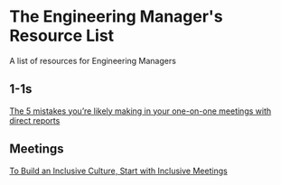 # The Engineering Manager's Resource List
A list of resources for Engineering Managers

## 1-1s
[The 5 mistakes you’re likely making in your one-on-one meetings with direct reports](https://m.signalvnoise.com/the-5-mistakes-youre-likely-making-in-your-one-on-one-meetings-with-direct-reports/)  

## Meetings
[To Build an Inclusive Culture, Start with Inclusive Meetings](https://hbr.org/2019/09/to-build-an-inclusive-culture-start-with-inclusive-meetings)  
